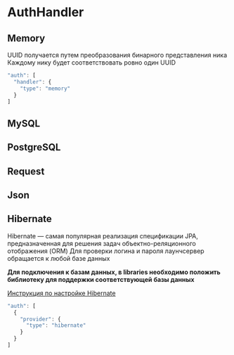 # AuthHandler

## Memory

UUID получается путем преобразования бинарного представления ника Каждому нику будет соответствовать ровно один UUID

```javascript
"auth": [
  "handler": {
    "type": "memory"
  }
]
```

## MySQL

## PostgreSQL

## Request

## Json

## Hibernate

Hibernate — самая популярная реализация спецификации JPA, предназначенная для решения задач объектно-реляционного отображения \(ORM\) Для проверки логина и пароля лаунчсервер обращается к любой базе данных 

**Для подключения к базам данных, в libraries необходимо положить библиотеку для поддержки соответствующей базы данных** 

[Инструкция по настройке Hibernate](untitled-2.md)

```javascript
"auth": [
  {
    "provider": {
      "type": "hibernate"
    }
  }
]
```

